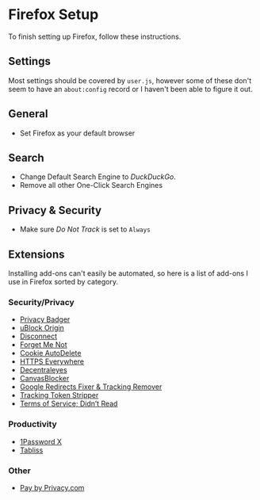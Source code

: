 # Firefox Setup

To finish setting up Firefox, follow these instructions.

## Settings

Most settings should be covered by `user.js`, however some of these don't seem
to have an `about:config` record or I haven't been able to figure it out.

## General

* Set Firefox as your default browser

## Search

* Change Default Search Engine to _DuckDuckGo_.
* Remove all other One-Click Search Engines

## Privacy & Security

* Make sure _Do Not Track_ is set to `Always`

## Extensions

Installing add-ons can't easily be automated, so here is a list of add-ons I
use in Firefox sorted by category.

### Security/Privacy

* [Privacy Badger](https://addons.mozilla.org/en-US/firefox/addon/privacy-badger17/)
* [uBlock Origin](https://addons.mozilla.org/en-US/firefox/addon/ublock-origin/)
* [Disconnect](https://addons.mozilla.org/en-US/firefox/addon/disconnect/)
* [Forget Me Not](https://addons.mozilla.org/en-US/firefox/addon/forget_me_not/)
* [Cookie AutoDelete](https://addons.mozilla.org/en-US/firefox/addon/cookie-autodelete/)
* [HTTPS Everywhere](https://addons.mozilla.org/en-US/firefox/addon/https-everywhere/)
* [Decentraleyes](https://addons.mozilla.org/en-US/firefox/addon/decentraleyes/)
* [CanvasBlocker](https://addons.mozilla.org/en-US/firefox/addon/canvasblocker/)
* [Google Redirects Fixer & Tracking Remover](https://addons.mozilla.org/en-US/firefox/addon/google-no-tracking-url/)
* [Tracking Token Stripper](https://addons.mozilla.org/en-US/firefox/addon/utm-tracking-token-stripper/)
* [Terms of Service; Didn’t Read](https://addons.mozilla.org/en-US/firefox/addon/terms-of-service-didnt-read/)

### Productivity

* [1Password X](https://addons.mozilla.org/en-US/firefox/addon/1password-x-password-manager/)
* [Tabliss](https://addons.mozilla.org/en-US/firefox/addon/tabliss/)

### Other

* [Pay by Privacy.com](https://addons.mozilla.org/en-US/firefox/addon/pay-by-privacy-com/)
